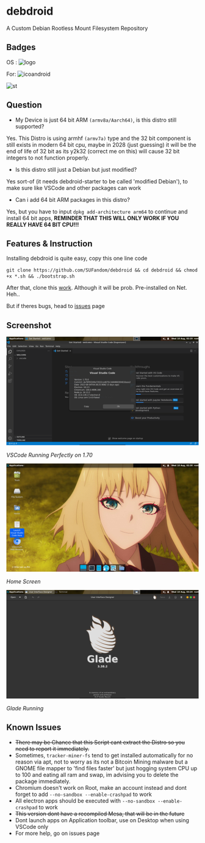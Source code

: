 # debdroid

A Custom Debian Rootless Mount Filesystem Repository

## Badges
OS : ![logo](https://img.shields.io/badge/Debian-A81D33?style=for-the-badge&logo=debian&logoColor=white)

For: ![icoandroid](https://img.shields.io/badge/Android__Termux-3DDC84?style=for-the-badge&logo=android&logoColor=white)

![st](https://img.shields.io/badge/status-stable-green?style=for-the-badge)

## Question

- My Device is just 64 bit ARM `(armv8a/Aarch64)`, is this distro still supported?

Yes. This Distro is using armhf `(armv7a)` type and the 32 bit component is still exists in modern 64 bit cpu, maybe in 2028 (just guessing) it will be the end of life of 32 bit as its y2k32 (correct me on this) will cause 32 bit integers to not function properly.

- Is this distro still just a Debian but just modified?

Yes sort-of (it needs debdroid-starter to be called 'modified Debian'), to make sure like VSCode and other packages can work

- Can i add 64 bit ARM packages in this distro?

Yes, but you have to input `dpkg add-architecture arm64` to continue and install 64 bit apps, **REMINDER THAT THIS WILL ONLY WORK IF YOU REALLY HAVE 64 BIT CPU!!!**

## Features & Instruction 

Installing debdroid is quite easy, copy this one line code

```
git clone https://github.com/SUFandom/debdroid && cd debdroid && chmod +x *.sh && ./bootstrap.sh
```

After that, clone this [work](https://github.com/SUFandom/debdroid-starter). Although it will be prob. Pre-installed on Net. Heh..

But if theres bugs, head to [issues](http://github.com/SUFandom/debdroid/issues) page

## Screenshot

![imga](img/img1.jpg)

*VSCode Running Perfectly on 1.70*

![imgb](img/img2.jpg)

*Home Screen*

![imgc](img/img3.jpg)

*Glade Running*

## Known Issues

* ~~There may be Chance that this Script cant extract the Distro so you need to report it immediately.~~
* Sometimes, `tracker-miner-fs` tend to get installed automatically for no reason via apt, not to worry as its not a Bitcoin Mining malware but a GNOME file mapper to 'find files faster' but just hogging system CPU up to 100 and eating all ram and swap, im advising you to delete the package immediately.
* Chromium doesn't work on Root, make an account instead and dont forget to add `--no-sandbox --enable-crashpad` to work
* All electron apps should be executed with `--no-sandbox --enable-crashpad` to work
* ~~This version dont have a recompiled Mesa, that will be in the future~~
* Dont launch apps on Application toolbar, use on Desktop when using VSCode only
* For more help, go on issues page
